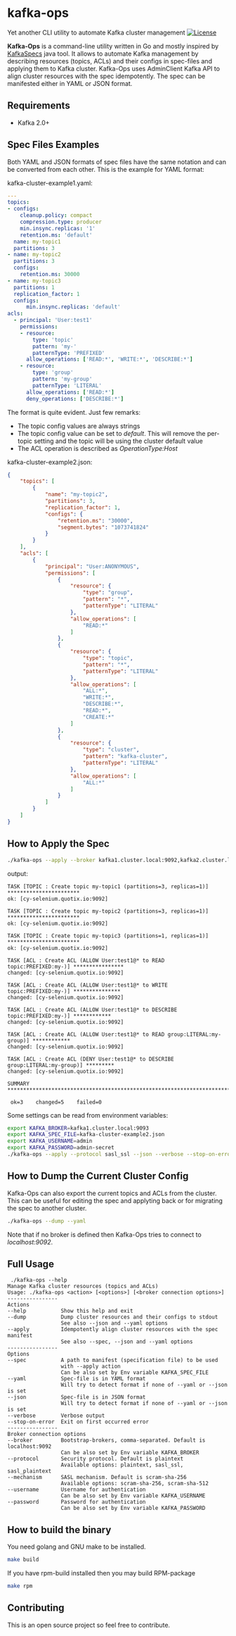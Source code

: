 # kafka-ops
Yet another CLI utility to automate Kafka cluster management
[![License](https://img.shields.io/badge/License-Apache%202.0-blue.svg)](https://github.com/agapoff/kafka-ops/blob/master/LICENSE)

**Kafka-Ops** is a command-line utility written in Go and mostly inspired by [KafkaSpecs](https://github.com/streamthoughts/kafka-specs) java tool. It allows to automate Kafka management by describing resources (topics, ACLs) and their configs in spec-files and applying them to Kafka cluster. Kafka-Ops uses AdminClient Kafka API to align cluster resources with the spec idempotently. The spec can be manifested either in YAML or JSON format.


## Requirements

* Kafka 2.0+

## Spec Files Examples

Both YAML and JSON formats of spec files have the same notation and can be converted from each other. This is the example for YAML format:

kafka-cluster-example1.yaml:
```yaml
---
topics:
- configs:
    cleanup.policy: compact
    compression.type: producer
    min.insync.replicas: '1'
    retention.ms: 'default'
  name: my-topic1
  partitions: 3
- name: my-topic2
  partitions: 3
  configs:
    retention.ms: 30000
- name: my-topic3
  partitions: 1
  replication_factor: 1
  configs:
      min.insync.replicas: 'default'
acls:
  - principal: 'User:test1'
    permissions:
    - resource:
        type: 'topic'
        pattern: 'my-'
        patternType: 'PREFIXED'
      allow_operations: ['READ:*', 'WRITE:*', 'DESCRIBE:*']
    - resource:
        type: 'group'
        pattern: 'my-group'
        patternType: 'LITERAL'
      allow_operations: ['READ:*']
      deny_operations: ['DESCRIBE:*']
```

The format is quite evident. Just few remarks:
* The topic config values are always strings
* The topic config value can be set to *default*. This will remove the per-topic setting and the topic will be using the cluster default value
* The ACL operation is described as *OperationType:Host*

kafka-cluster-example2.json:
```json
{
    "topics": [
        {
            "name": "my-topic2",
            "partitions": 3,
            "replication_factor": 1,
            "configs": {
                "retention.ms": "30000",
                "segment.bytes": "1073741824"
            }
        }
    ],
    "acls": [
        {
            "principal": "User:ANONYMOUS",
            "permissions": [
                {
                    "resource": {
                        "type": "group",
                        "pattern": "*",
                        "patternType": "LITERAL"
                    },
                    "allow_operations": [
                        "READ:*"
                    ]
                },
                {
                    "resource": {
                        "type": "topic",
                        "pattern": "*",
                        "patternType": "LITERAL"
                    },
                    "allow_operations": [
                        "ALL:*",
                        "WRITE:*",
                        "DESCRIBE:*",
                        "READ:*",
                        "CREATE:*"
                    ]
                },
                {
                    "resource": {
                        "type": "cluster",
                        "pattern": "kafka-cluster",
                        "patternType": "LITERAL"
                    },
                    "allow_operations": [
                        "ALL:*"
                    ]
                }
            ]
        }
    ]
}
```

## How to Apply the Spec

```bash
./kafka-ops --apply --broker kafka1.cluster.local:9092,kafka2.cluster.local:9092 --spec kafka-cluster-example1.yaml --yaml
```

output:
```
TASK [TOPIC : Create topic my-topic1 (partitions=3, replicas=1)] ***********************
ok: [cy-selenium.quotix.io:9092]

TASK [TOPIC : Create topic my-topic2 (partitions=3, replicas=1)] ***********************
ok: [cy-selenium.quotix.io:9092]

TASK [TOPIC : Create topic my-topic3 (partitions=1, replicas=1)] ***********************
ok: [cy-selenium.quotix.io:9092]

TASK [ACL : Create ACL (ALLOW User:test1@* to READ topic:PREFIXED:my-)] ****************
changed: [cy-selenium.quotix.io:9092]

TASK [ACL : Create ACL (ALLOW User:test1@* to WRITE topic:PREFIXED:my-)] ***************
changed: [cy-selenium.quotix.io:9092]

TASK [ACL : Create ACL (ALLOW User:test1@* to DESCRIBE topic:PREFIXED:my-)] ************
changed: [cy-selenium.quotix.io:9092]

TASK [ACL : Create ACL (ALLOW User:test1@* to READ group:LITERAL:my-group)] ************
changed: [cy-selenium.quotix.io:9092]

TASK [ACL : Create ACL (DENY User:test1@* to DESCRIBE group:LITERAL:my-group)] *********
changed: [cy-selenium.quotix.io:9092]

SUMMARY ********************************************************************************

 ok=3    changed=5    failed=0
```

Some settings can be read from environment variables:
```bash
export KAFKA_BROKER=kafka1.cluster.local:9093
export KAFKA_SPEC_FILE=kafka-cluster-example2.json
export KAFKA_USERNAME=admin
export KAFKA_PASSWORD=admin-secret
./kafka-ops --apply --protocol sasl_ssl --json --verbose --stop-on-error
```

## How to Dump the Current Cluster Config

Kafka-Ops can also export the current topics and ACLs from the cluster. This can be useful for editing the spec and applyting back or for migrating the spec to another cluster.

```bash
./kafka-ops --dump --yaml
```

Note that if no broker is defined then Kafka-Ops tries to connect to *localhost:9092*.


## Full Usage

```
 ./kafka-ops --help
Manage Kafka cluster resources (topics and ACLs)
Usage: ./kafka-ops <action> [<options>] [<broker connection options>]
----------------
Actions
--help           Show this help and exit
--dump           Dump cluster resources and their configs to stdout
                 See also --json and --yaml options
--apply          Idempotently align cluster resources with the spec manifest
                 See also --spec, --json and --yaml options
----------------
Options
--spec           A path to manifest (specification file) to be used
                 with --apply action
                 Can be also set by Env variable KAFKA_SPEC_FILE
--yaml           Spec-file is in YAML format
                 Will try to detect format if none of --yaml or --json is set
--json           Spec-file is in JSON format
                 Will try to detect format if none of --yaml or --json is set
--verbose        Verbose output
--stop-on-error  Exit on first occurred error
----------------
Broker connection options
--broker         Bootstrap-brokers, comma-separated. Default is localhost:9092
                 Can be also set by Env variable KAFKA_BROKER
--protocol       Security protocol. Default is plaintext
                 Available options: plaintext, sasl_ssl, sasl_plaintext
--mechanism      SASL mechanism. Default is scram-sha-256
                 Available options: scram-sha-256, scram-sha-512
--username       Username for authentication
                 Can be also set by Env variable KAFKA_USERNAME
--password       Password for authentication
                 Can be also set by Env variable KAFKA_PASSWORD
```

## How to build the binary

You need golang and GNU make to be installed.

```bash
make build
```

If you have rpm-build installed then you may build RPM-package

```bash
make rpm
```

## Contributing

This is an open source project so feel free to contribute.
